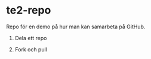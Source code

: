 # te2-repo
Repo för en demo på hur man kan samarbeta på GitHub.

1) Dela ett repo

2) Fork och pull
